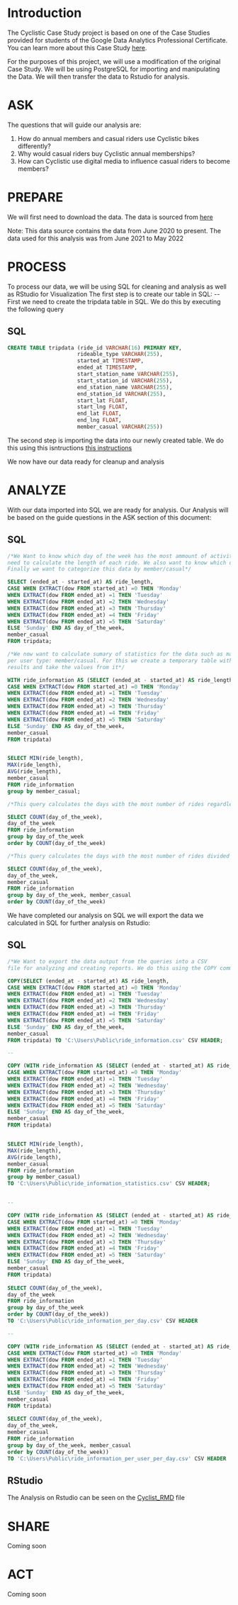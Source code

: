 # Introduction
The Cyclistic Case Study project is based on one of the Case Studies provided for students of the Google Data Analytics Professional Certificate. 
You can learn more about this Case Study [here](Cycyclistic_Case_Study/Cyclistic_Case_Study.pdf).

For the purposes of this project, we will use a modification of the original Case Study. We will be using PostgreSQL for importing and manipulating the Data. 
We will then transfer the data to Rstudio for analysis.

# ASK
The questions that will guide our analysis are:
1. How do annual members and casual riders use Cyclistic bikes differently?
2. Why would casual riders buy Cyclistic annual memberships?
3. How can Cyclistic use digital media to influence casual riders to become members?

# PREPARE
We will first need to download the data. The data is sourced from [here](https://divvy-tripdata.s3.amazonaws.com/index.html)

Note:  This data source contains the data from June 2020 to present. The data used for this analysis was from June 2021 to May 2022

# PROCESS
To process our data, we will be using SQL for cleaning and analysis as well as RStudio for Visualization
The first step is to create our table in SQL:
--First we need to create the tripdata table in SQL. We do this by executing the following query

## SQL
```sql
CREATE TABLE tripdata (ride_id VARCHAR(16) PRIMARY KEY,
                      rideable_type VARCHAR(255),
                      started_at TIMESTAMP,
                      ended_at TIMESTAMP,
                      start_station_name VARCHAR(255),
                      start_station_id VARCHAR(255),
                      end_station_name VARCHAR(255),
                      end_station_id VARCHAR(255),
                      start_lat FLOAT,
                      start_lng FLOAT,
                      end_lat FLOAT,
                      end_lng FLOAT,
                      member_casual VARCHAR(255))
```                     

The second step is importing the data into our newly created table. We do this using this isntructions
[this instructions](https://www.postgresqltutorial.com/postgresql-tutorial/import-csv-file-into-posgresql-table/)

We now have our data ready for cleanup and analysis

# ANALYZE
With our data imported into SQL we are ready for analysis. Our Analysis will be based on the guide questions in the ASK section of this document:

## SQL
```sql
/*We Want to know which day of the week has the most ammount of activity with usage. For that we will
need to calculate the length of each ride. We also want to know which day of the week has the most usage
Finally we want to categorize this data by member/casual*/  

SELECT (ended_at - started_at) AS ride_length,
CASE WHEN EXTRACT(dow FROM started_at) =0 THEN 'Monday'
WHEN EXTRACT(dow FROM ended_at) =1 THEN 'Tuesday'
WHEN EXTRACT(dow FROM ended_at) =2 THEN 'Wednesday'
WHEN EXTRACT(dow FROM ended_at) =3 THEN 'Thursday'
WHEN EXTRACT(dow FROM ended_at) =4 THEN 'Friday'
WHEN EXTRACT(dow FROM ended_at) =5 THEN 'Saturday'
ELSE 'Sunday' END AS day_of_the_week,
member_casual
FROM tripdata;

/*We now want to calculate sumary of statistics for the data such as max,minimum,mean values 
per user type: member/casual. For this we create a temporary table with the previous query 
results and take the values from it*/  

WITH ride_information AS (SELECT (ended_at - started_at) AS ride_length,
CASE WHEN EXTRACT(dow FROM started_at) =0 THEN 'Monday'
WHEN EXTRACT(dow FROM ended_at) =1 THEN 'Tuesday'
WHEN EXTRACT(dow FROM ended_at) =2 THEN 'Wednesday'
WHEN EXTRACT(dow FROM ended_at) =3 THEN 'Thursday'
WHEN EXTRACT(dow FROM ended_at) =4 THEN 'Friday'
WHEN EXTRACT(dow FROM ended_at) =5 THEN 'Saturday'
ELSE 'Sunday' END AS day_of_the_week,
member_casual
FROM tripdata)


SELECT MIN(ride_length),
MAX(ride_length), 
AVG(ride_length), 
member_casual 
FROM ride_information 
group by member_casual;

/*This query calculates the days with the most number of rides regardless of the user type*/  

SELECT COUNT(day_of_the_week),
day_of_the_week
FROM ride_information 
group by day_of_the_week
order by COUNT(day_of_the_week)

/*This query calculates the days with the most number of rides divided by user type: member/casual*/  

SELECT COUNT(day_of_the_week),
day_of_the_week,
member_casual 
FROM ride_information 
group by day_of_the_week, member_casual
order by COUNT(day_of_the_week)
```

We have completed our analysis on SQL we will export the data we calculated in SQL for further analysis on Rstudio:

## SQL
```sql
/*We Want to export the data output from the queries into a CSV 
file for analyzing and creating reports. We do this using the COPY command.*/  

COPY(SELECT (ended_at - started_at) AS ride_length,
CASE WHEN EXTRACT(dow FROM started_at) =0 THEN 'Monday'
WHEN EXTRACT(dow FROM ended_at) =1 THEN 'Tuesday'
WHEN EXTRACT(dow FROM ended_at) =2 THEN 'Wednesday'
WHEN EXTRACT(dow FROM ended_at) =3 THEN 'Thursday'
WHEN EXTRACT(dow FROM ended_at) =4 THEN 'Friday'
WHEN EXTRACT(dow FROM ended_at) =5 THEN 'Saturday'
ELSE 'Sunday' END AS day_of_the_week,
member_casual
FROM tripdata) TO 'C:\Users\Public\ride_information.csv' CSV HEADER;

--

COPY (WITH ride_information AS (SELECT (ended_at - started_at) AS ride_length,
CASE WHEN EXTRACT(dow FROM started_at) =0 THEN 'Monday'
WHEN EXTRACT(dow FROM ended_at) =1 THEN 'Tuesday'
WHEN EXTRACT(dow FROM ended_at) =2 THEN 'Wednesday'
WHEN EXTRACT(dow FROM ended_at) =3 THEN 'Thursday'
WHEN EXTRACT(dow FROM ended_at) =4 THEN 'Friday'
WHEN EXTRACT(dow FROM ended_at) =5 THEN 'Saturday'
ELSE 'Sunday' END AS day_of_the_week,
member_casual
FROM tripdata)


SELECT MIN(ride_length),
MAX(ride_length), 
AVG(ride_length), 
member_casual 
FROM ride_information 
group by member_casual) 
TO 'C:\Users\Public\ride_information_statistics.csv' CSV HEADER;


--

COPY (WITH ride_information AS (SELECT (ended_at - started_at) AS ride_length,
CASE WHEN EXTRACT(dow FROM started_at) =0 THEN 'Monday'
WHEN EXTRACT(dow FROM ended_at) =1 THEN 'Tuesday'
WHEN EXTRACT(dow FROM ended_at) =2 THEN 'Wednesday'
WHEN EXTRACT(dow FROM ended_at) =3 THEN 'Thursday'
WHEN EXTRACT(dow FROM ended_at) =4 THEN 'Friday'
WHEN EXTRACT(dow FROM ended_at) =5 THEN 'Saturday'
ELSE 'Sunday' END AS day_of_the_week,
member_casual
FROM tripdata)
      
SELECT COUNT(day_of_the_week),
day_of_the_week
FROM ride_information 
group by day_of_the_week
order by COUNT(day_of_the_week))
TO 'C:\Users\Public\ride_information_per_day.csv' CSV HEADER

--

COPY (WITH ride_information AS (SELECT (ended_at - started_at) AS ride_length,
CASE WHEN EXTRACT(dow FROM started_at) =0 THEN 'Monday'
WHEN EXTRACT(dow FROM ended_at) =1 THEN 'Tuesday'
WHEN EXTRACT(dow FROM ended_at) =2 THEN 'Wednesday'
WHEN EXTRACT(dow FROM ended_at) =3 THEN 'Thursday'
WHEN EXTRACT(dow FROM ended_at) =4 THEN 'Friday'
WHEN EXTRACT(dow FROM ended_at) =5 THEN 'Saturday'
ELSE 'Sunday' END AS day_of_the_week,
member_casual
FROM tripdata)
      
SELECT COUNT(day_of_the_week),
day_of_the_week,
member_casual 
FROM ride_information 
group by day_of_the_week, member_casual
order by COUNT(day_of_the_week))
TO 'C:\Users\Public\ride_information_per_user_per_day.csv' CSV HEADER

```
## RStudio
The Analysis on Rstudio can be seen on the [Cyclist_RMD](Cycyclistic_Case_Study/RStudio/Cyclist_RMD.pdf) file

# SHARE
Coming soon
# ACT
Coming soon


